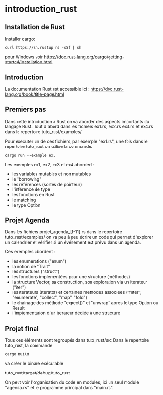# introduction_rust

## Installation de Rust

Installer cargo:

`curl https://sh.rustup.rs -sSf | sh`

pour  Windows voir  https://doc.rust-lang.org/cargo/getting-started/installation.html

## Introduction

La documentation Rust est accessible ici : https://doc.rust-lang.org/book/title-page.html

## Premiers pas
Dans cette introduction à Rust on  va aborder des aspects importants du langage Rust.
Tout d'abord  dans les fichiers ex1.rs, ex2.rs ex3.rs et ex4.rs dans le repertoire tuto_rust/examples/

Pour executer un de ces fichiers, par exemple "ex1.rs", une fois dans le répertoire tuto_rust on utilise la commande:

`cargo run --example ex1`


Les exemples ex1, ex2, ex3 et ex4 abordent:

- les variables mutables et non mutables
- le "borrowing"
- les références (sortes de pointeur)
- l'inférence de type
- les fonctions en Rust
- le matching
- le type Option

## Projet Agenda

Dans les fichiers projet_agenda_[1-11].rs dans le repertoire tuto_rust/examples/
on va peu à peu écrire un code qui permet d'explorer un calendrier et vérifier si un événement est prévu dans un agenda.

Ces exemples abordent :

- les enumerations ("enum")
- la notion de "Trait"
- les structures ("struct")
- les fonctions implementées pour une structure (méthodes)
- la structure Vector, sa construction, son exploration via un iterateur ("iter")
- les iterateurs (Iterator) et certaines méthodes associées ("filter", "enumerate", "collect", "map", "fold")
- le chainage des méthode "expect()" et "unwrap" apres le type Option ou Result
- l'implementation d'un iterateur dédiée à une structure


## Projet final

Tous ces éléments sont regroupés dans tuto_rust/src
Dans  le repertoire tuto_rust, la commande


`cargo build`

va créer le binare exécutable

tuto_rust/target/debug/tuto_rust

On peut voir l'organisation du code en modules, ici un seul module "agenda.rs" 
et le programme principal dans "main.rs".
